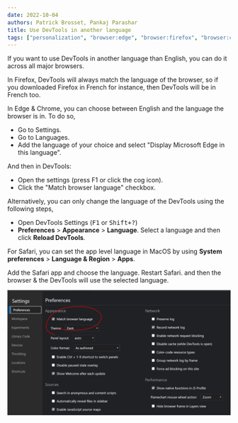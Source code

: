 ```yaml
---
date: 2022-10-04
authors: Patrick Brosset, Pankaj Parashar
title: Use DevTools in another language
tags: ["personalization", "browser:edge", "browser:firefox", "browser:chrome", "browser:safari"]
---
```

If you want to use DevTools in another language than English, you can do it across all major browsers.

In Firefox, DevTools will always match the language of the browser, so if you downloaded Firefox in French for instance, then DevTools will be in French too.

In Edge & Chrome, you can choose between English and the language the browser is in. To do so,
* Go to Settings.
* Go to Languages.
* Add the language of your choice and select "Display Microsoft Edge in this language".

And then in DevTools:
* Open the settings (press F1 or click the cog icon).
* Click the "Match browser language" checkbox.

Alternatively, you can only change the language of the DevTools using the following steps,
* Open DevTools Settings (<kbd>F1</kbd> or <kbd>Shift+?</kbd>)
* **Preferences** > **Appearance** > **Language**. Select a language and then click **Reload DevTools**.

For Safari, you can set the app level language in MacOS by using **System preferences** > **Language & Region** > **Apps**.

Add the Safari app and choose the language. Restart Safari.  and then the browser & the DevTools will use the selected language.

![The settings panel in Edge showing a checkbox to match devtools with the browser language.](/assets/img/use-another-language.png)
